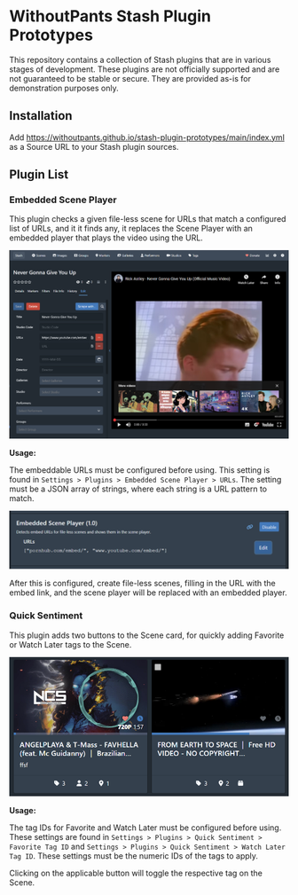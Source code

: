 # WithoutPants Stash Plugin Prototypes

This repository contains a collection of Stash plugins that are in various stages of development. These plugins are not officially supported and are not guaranteed to be stable or secure. They are provided as-is for demonstration purposes only.

## Installation

Add https://withoutpants.github.io/stash-plugin-prototypes/main/index.yml as a Source URL to your Stash plugin sources.

## Plugin List

### Embedded Scene Player

This plugin checks a given file-less scene for URLs that match a configured list of URLs, and it it finds any, it replaces the Scene Player with an embedded player that plays the video using the URL.

![Embedded Scene Player](images/embed-scene-player.png?raw=true "Embedded Scene Player")

**Usage:**

The embeddable URLs must be configured before using. This setting is found in `Settings > Plugins > Embedded Scene Player > URLs`. The setting must be a JSON array of strings, where each string is a URL pattern to match.

![Config](images/embed-scene-player-settings.png?raw=true "Config")

After this is configured, create file-less scenes, filling in the URL with the embed link, and the scene player will be replaced with an embedded player.

### Quick Sentiment

This plugin adds two buttons to the Scene card, for quickly adding Favorite or Watch Later tags to the Scene. 

![Quick Sentiment](images/quick-sentiment.png?raw=true "Quick Sentiment")

**Usage:**

The tag IDs for Favorite and Watch Later must be configured before using. These settings are found in `Settings > Plugins > Quick Sentiment > Favorite Tag ID` and `Settings > Plugins > Quick Sentiment > Watch Later Tag ID`. These settings must be the numeric IDs of the tags to apply.

Clicking on the applicable button will toggle the respective tag on the Scene.
